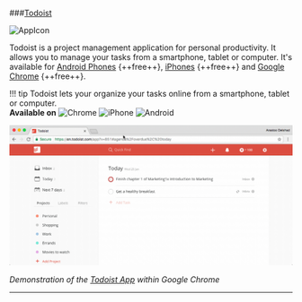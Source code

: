 ###[Todoist](https://todoist.com/)

![AppIcon](/Images/ToDoistAppIcon.png)

Todoist is a project management application for personal productivity. It allows you to manage your tasks from a smartphone, tablet or computer. It's available for [Android Phones](https://play.google.com/store/apps/details?id=com.todoist&hl=en
) {++free++}, [iPhones](https://itunes.apple.com/us/app/todoist-todo-list-for-organizing/id572688855?mt=8
) {++free++} and [Google Chrome](https://todoist.com/) {++free++}. 


!!! tip
	Todoist lets your organize your tasks online from a smartphone, tablet or computer.    
	**Available on** ![Chrome](/Icons/Chrome.png) ![iPhone](/Icons/iPhone.png) ![Android](/Icons/Android.png)

	
![Screenshot](GIFs/Todoist.gif)  

_Demonstration of the [Todoist App](https://todoist.com/) within Google Chrome_

****

